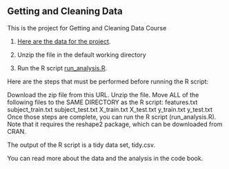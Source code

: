 ## Getting and Cleaning Data
This is the project for Getting and Cleaning Data Course

1. [Here are the data for the project](https://d396qusza40orc.cloudfront.net/getdata%2Fprojectfiles%2FUCI%20HAR%20Dataset.zip).

2. Unzip the file in the default working directory

3. Run the R script [run_analysis.R](run_analysis.R).

Here are the steps that must be performed before running the R script:

Download the zip file from this URL.
Unzip the file.
Move ALL of the following files to the SAME DIRECTORY as the R script:
features.txt
subject_train.txt
subject_test.txt
X_train.txt
X_test.txt
y_train.txt
y_test.txt
Once those steps are complete, you can run the R script (run_analysis.R). Note that it requires the reshape2 package, which can be downloaded from CRAN.

The output of the R script is a tidy data set, tidy.csv.

You can read more about the data and the analysis in the code book.
